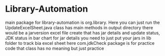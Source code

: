 # Library-Automation

main package for library-automation is org.library.
Here you can just run the UpdateExcelSheet.java class has main methods 
in output directory there would be a jarversion excel file create that has jar details and update status, JDK status in bar chart
for jar details you need to just put your jars in lib folder to track bia excel sheet
here com.jdkCheck package is for practice code that class has no meaning but just practice


